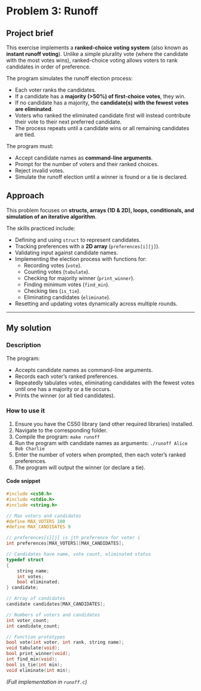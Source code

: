 # Problem 3: Runoff  

## Project brief  
This exercise implements a **ranked-choice voting system** (also known as **instant runoff voting**). Unlike a simple plurality vote (where the candidate with the most votes wins), ranked-choice voting allows voters to rank candidates in order of preference.  

The program simulates the runoff election process:  
- Each voter ranks the candidates.  
- If a candidate has a **majority (>50%) of first-choice votes**, they win.  
- If no candidate has a majority, the **candidate(s) with the fewest votes are eliminated**.  
- Voters who ranked the eliminated candidate first will instead contribute their vote to their next preferred candidate.  
- The process repeats until a candidate wins or all remaining candidates are tied.  

The program must:  
- Accept candidate names as **command-line arguments**.  
- Prompt for the number of voters and their ranked choices.  
- Reject invalid votes.  
- Simulate the runoff election until a winner is found or a tie is declared.  

## Approach  
This problem focuses on **structs, arrays (1D & 2D), loops, conditionals, and simulation of an iterative algorithm**.  

The skills practiced include:  
- Defining and using `struct` to represent candidates.  
- Tracking preferences with a **2D array** (`preferences[i][j]`).  
- Validating input against candidate names.  
- Implementing the election process with functions for:  
  - Recording votes (`vote`).  
  - Counting votes (`tabulate`).  
  - Checking for majority winner (`print_winner`).  
  - Finding minimum votes (`find_min`).  
  - Checking ties (`is_tie`).  
  - Eliminating candidates (`eliminate`).  
- Resetting and updating votes dynamically across multiple rounds.  

---

## My solution  

### Description  
The program:  
- Accepts candidate names as command-line arguments.  
- Records each voter’s ranked preferences.  
- Repeatedly tabulates votes, eliminating candidates with the fewest votes until one has a majority or a tie occurs.  
- Prints the winner (or all tied candidates).  

### How to use it  
1. Ensure you have the CS50 library (and other required libraries) installed.  
2. Navigate to the corresponding folder.  
3. Compile the program: `make runoff`
4. Run the program with candidate names as arguments: `./runoff Alice Bob Charlie`
5. Enter the number of voters when prompted, then each voter’s ranked preferences.
6. The program will output the winner (or declare a tie).

#### Code snippet
```c
#include <cs50.h>
#include <stdio.h>
#include <string.h>

// Max voters and candidates
#define MAX_VOTERS 100
#define MAX_CANDIDATES 9

// preferences[i][j] is jth preference for voter i
int preferences[MAX_VOTERS][MAX_CANDIDATES];

// Candidates have name, vote count, eliminated status
typedef struct
{
    string name;
    int votes;
    bool eliminated;
} candidate;

// Array of candidates
candidate candidates[MAX_CANDIDATES];

// Numbers of voters and candidates
int voter_count;
int candidate_count;

// Function prototypes
bool vote(int voter, int rank, string name);
void tabulate(void);
bool print_winner(void);
int find_min(void);
bool is_tie(int min);
void eliminate(int min);
```
_(Full implementation in `runoff.c`)_
